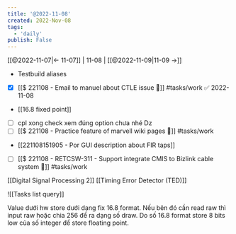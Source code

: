 ```yaml
---
title: '@2022-11-08'
created: 2022-Nov-08
tags:
  - 'daily'
publish: False
---
```


[[@2022-11-07|<- 11-07]] | 11-08 | [[@2022-11-09|11-09 ->]]


- Testbuild aliases
- [x] [[$ 221108 - Email to manuel about CTLE issue 🔎]] #tasks/work ✅ 2022-11-08
- [[16.8 fixed point]]
- [ ] cpl xong check xem đúng option chưa nhé Dz
- [ ] [[$ 221108 - Practice feature of marvell wiki pages 🔎]] #tasks/work
- [[221108151905 - Por GUI description about FIR taps]]
- [ ] [[$ 221108 - RETCSW-311 - Support integrate CMIS to Bizlink cable system 🔎]] #tasks/work

[[Digital Signal Processing 2]]
[[Timing Error Detector (TED)]]

![[Tasks list query]]

Value dưới hw store dưới dạng fix 16.8 format. Nếu bên đó cần read raw thì input raw hoặc chia 256 để ra dạng số draw. Do số 16.8 format store 8 bits low của số integer để store floating point.